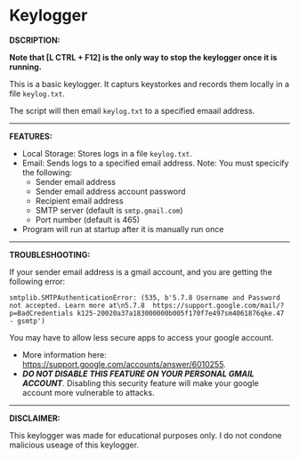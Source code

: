 # Keylogger

**DSCRIPTION:**

**Note that [L CTRL + F12] is the only way to stop the keylogger once it is running.**

This is a basic keylogger. It capturs keystorkes and records them locally in a file ```keylog.txt```.

The script will then email ```keylog.txt``` to a specified emaail address.

---

**FEATURES:**

- Local Storage: Stores logs in a file ```keylog.txt```.
- Email: Sends logs to a specified email address. Note: You must specicify the following:
    - Sender email address
    - Sender email address account password
    - Recipient email address
    - SMTP server (default is ```smtp.gmail.com```)
    - Port number (default is 465)
- Program will run at startup after it is manually run once

---

**TROUBLESHOOTING:**

If your sender email address is a gmail account, and you are getting the following error:
```
smtplib.SMTPAuthenticationError: (535, b'5.7.8 Username and Password not accepted. Learn more at\n5.7.8  https://support.google.com/mail/?p=BadCredentials k125-20020a37a183000000b005f170f7e497sm4061876qke.47 - gsmtp')
```
You may have to allow less secure apps to access your google account. 

- More information here: https://support.google.com/accounts/answer/6010255.
- ***DO NOT DISABLE THIS FEATURE ON YOUR PERSONAL GMAIL ACCOUNT***. Disabling this security feature will make your google account more vulnerable to attacks. 

---


**DISCLAIMER:**

This keylogger was made for educational purposes only. I do not condone malicious useage of this keylogger.
